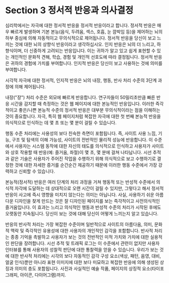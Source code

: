 # Section 3 정서적 반응과 의사결정

심리학에서는 자극에 대한 정서적 반응을 정서적 반응이라고 합니다. 정서적 반응은 매우 빠르게 발생하며 기본 본능(음식, 두려움, 섹스, 호흡, 눈 깜박임 등)을 제어하는 ​​뇌의 하부 중심에 의해 자동적이고 무의식적으로 제어됩니다. 정서적 반응을 당신이 보고 느끼는 것에 대한 뇌의 상향식 반응이라고 생각하십시오. 인지 반응은 뇌의 더 느리고, 하향식이며, 더 신중하게 고려되는 반응입니다. 이는 귀하가 알고 있고 쉽게 표현할 수 있는 개인적인 문화적 견해, 학습, 경험 및 개인적 선호도에 따라 결정됩니다. 정서적 반응은 귀하의 경험에 가치를 부여합니다. 인지적 반응은 당신이 보고 사용하는 것에 의미를 부여합니다.

시각적 자극에 대한 정서적, 인지적 반응은 뇌의 내장, 행동, 반사 처리 수준의 3단계 과정에 의해 제어됩니다.

내장("장") 처리 수준은 외모에 빠르게 반응합니다. 연구자들이 50밀리초만큼 빠른 반응 시간을 감지할 때 측정하는 것은 웹 페이지에 대한 본능적인 반응입니다. 이러한 즉각적이고 좋은/나쁜 본능적 수준의 정서적 반응은 대부분 무의식적이라는 점을 이해하는 것이 중요합니다. 자극, 특히 웹 페이지처럼 복잡한 자극에 대한 첫 번째 본능적 반응을 의식적으로 인식하는 데 몇 초 또는 몇 분이 걸릴 수 있습니다.

행동 수준 처리에는 사용성의 보다 친숙한 측면이 포함됩니다. 즉, 사이트 사용 느낌, 기능, 구조 및 탐색의 이해 가능성, 사이트의 전반적인 물리적 성능에 반응합니다. 이 수준에서 사용자는 시스템 동작에 대한 자신의 태도를 의식적으로 인식하고 사용자가 사이트와 상호 작용할 때 반응(예: 즐거움, 좌절)이 몇 초, 몇 분에 걸쳐 나타납니다. 시선 추적과 같은 기술은 사용자가 주어진 작업을 수행하기 위해 의식적으로 보고 수행하기로 결정한 것에 대한 자세한 증거를 순간순간 제공하기 때문에 이러한 행동 수준에서 가장 강력하고 신뢰할 수 있습니다.

본능적(정서적) 반응은 여러 단계의 처리 과정을 거쳐 행동적 또는 반성적 수준에서 의식적 자각에 도달하는 데 상대적으로 오랜 시간이 걸릴 수 있지만, 그렇다고 해서 정서적 반응이 사고에 즉시 영향을 미치지 않는다는 의미는 아닙니다. 사실, 사용하기 쉬운 아름다운 디자인을 찾게 만드는 것은 잘 디자인된 페이지를 보는 즉각적이고 사전의식적인 즐거움입니다. 이 효과는 느리고 의식적인 행동과 반성적 수준의 처리가 시작된 후에도 오랫동안 지속됩니다. 당신이 보는 것에 대해 당신이 어떻게 느끼는지 알고 있습니다.

반응의 반사적 처리는 가장 복잡한 수준이며 일반적으로 사이트의 아름다움, 의미, 문화적 맥락 및 즉각적인 유용성에 대한 사용자의 개인적인 감각을 포함합니다. 반사적 처리는 종종 기억을 촉발하고 사용자가 보는 것의 전반적인 미적 가치와 가치에 대한 실용적인 판단을 장려합니다. 시선 추적 및 트래픽 로그는 이 수준에서 관련이 없지만 사용자 인터뷰를 통해 사용자의 성찰적 판단에 대한 통찰력을 얻을 수 있습니다. 우리가 보는 것에 대한 반사적 처리에는 시각의 보다 자동적인 감각 구성 요소(색상, 패턴, 음영, 대비, 얼굴 인식)뿐만 아니라 표현 이미지에 대한 보다 미묘하고 복잡한 반응에 의해 생성된 상징과 의미의 층도 포함됩니다. 사진과 사실적인 예술 작품, 페이지의 상징적 요소(타이포그래피, 아이콘, 다이어그램)까지.

